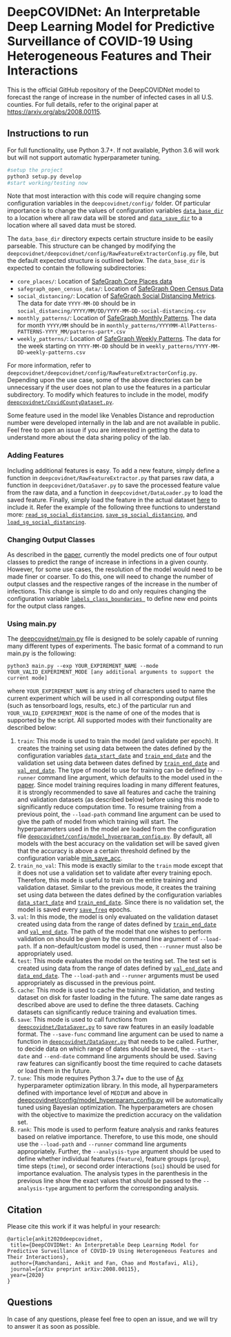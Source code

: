 # DeepCOVIDNet: An Interpretable Deep Learning Model for Predictive Surveillance of COVID-19 Using Heterogeneous Features and Their Interactions

This is the official GitHub repository of the DeepCOVIDNet model to forecast the range of increase in the number of infected cases in all U.S. counties. For full details, refer to the original paper at https://arxiv.org/abs/2008.00115.

## Instructions to run

For full functionality, use Python 3.7+. If not available, Python 3.6 will work but will not support automatic hyperparameter tuning. 

```bash
#setup the project
python3 setup.py develop
#start working/testing now
```
Note that most interaction with this code will require changing some configuration variables in the ```deepcovidnet/config/``` folder. Of particular importance is to change the values of configuration variables [```data_base_dir```](https://github.com/urban-resilience-lab/deepcovidnet/blob/eea555af4b5711e12e0c607a7f118bdfc38a22e8/deepcovidnet/config/global_config.py#L9) to a location where all raw data will be stored and [```data_save_dir```](https://github.com/urban-resilience-lab/deepcovidnet/blob/eea555af4b5711e12e0c607a7f118bdfc38a22e8/deepcovidnet/config/global_config.py#L10) to a location where all saved data must be stored.

The ```data_base_dir``` directory expects certain structure inside to be easily parseable. This structure can be changed by modifying the ```deepcovidnet/deepcovidnet/config/RawFeatureExtractorConfig.py``` file, but the default expected structure is outlined below. The ```data_base_dir``` is expected to contain the following subdirectories:
 - ```core_places/```: Location of [SafeGraph Core Places data](https://docs.safegraph.com/v4.0/docs#section-core-places)
 - ```safegraph_open_census_data/```: Location of [SafeGraph Open Census Data](https://docs.safegraph.com/docs/open-census-data)
 - ```social_distancing/```: Location of [SafeGraph Social Distancing Metrics](https://docs.safegraph.com/docs/social-distancing-metrics). The data for date ```YYYY-MM-DD``` should be in ```social_distancing/YYYY/MM/DD/YYYY-MM-DD-social-distancing.csv```
 - ```monthly_patterns/```: Location of [SafeGraph Monthly Patterns](https://docs.safegraph.com/v4.0/docs/places-schema#section-patterns). The data for month ```YYYY/MM``` should be in ```monthly_patterns/YYYYMM-AllPatterns-PATTERNS-YYYY_MM/patterns-part*.csv```
 - ```weekly_patterns/```: Location of [SafeGraph Weekly Patterns](https://docs.safegraph.com/v4.0/docs/places-schema#section-patterns). The data for the week starting on ```YYYY-MM-DD``` should be in ```weekly_patterns/YYYY-MM-DD-weekly-patterns.csv```
 
For more information, refer to ```deepcovidnet/deepcovidnet/config/RawFeatureExtractorConfig.py```. Depending upon the use case, some of the above directories can be unnecessary if the user does not plan to use the features in a particular subdirectory. To modify which features to include in the model, modify [```deepcovidnet/CovidCountyDataset.py```](https://github.com/urban-resilience-lab/deepcovidnet/blob/eea555af4b5711e12e0c607a7f118bdfc38a22e8/deepcovidnet/CovidCountyDataset.py#L41).
 
Some feature used in the model like Venables Distance and reproduction number were developed internally in the lab and are not available in public. Feel free to open an issue if you are interested in getting the data to understand more about the data sharing policy of the lab.
 
 ### Adding Features
 
 Including additional features is easy. To add a new feature, simply define a function in ```deepcovidnet/RawFeatureExtractor.py``` that parses raw data, a function in ```deepcovidnet/DataSaver.py``` to save the processed feature value from the raw data, and a function in ```deepcovidnet/DataLoader.py``` to load the saved feature. Finally, simply load the feature in the actual dataset [here](https://github.com/urban-resilience-lab/deepcovidnet/blob/eea555af4b5711e12e0c607a7f118bdfc38a22e8/deepcovidnet/CovidCountyDataset.py#L41) to include it. Refer the example of the following three functions to understand more: [```read_sg_social_distancing```](https://github.com/urban-resilience-lab/deepcovidnet/blob/eea555af4b5711e12e0c607a7f118bdfc38a22e8/deepcovidnet/RawFeatureExtractor.py#L287), [```save_sg_social_distancing```](https://github.com/urban-resilience-lab/deepcovidnet/blob/eea555af4b5711e12e0c607a7f118bdfc38a22e8/deepcovidnet/DataSaver.py#L29), and [```load_sg_social_distancing```](https://github.com/urban-resilience-lab/deepcovidnet/blob/eea555af4b5711e12e0c607a7f118bdfc38a22e8/deepcovidnet/DataLoader.py#L34).

### Changing Output Classes

As described in the [paper](https://arxiv.org/abs/2008.00115), currently the model predicts one of four output classes to predict the range of increase in infections in a given county. However, for some use cases, the resolution of the model would need to be made finer or coarser. To do this, one will need to change the number of output classes and the respective ranges of the increase in the number of infections. This change is simple to do and only requires changing the configuration variable [```labels_class_boundaries ```](https://github.com/urban-resilience-lab/deepcovidnet/blob/eea555af4b5711e12e0c607a7f118bdfc38a22e8/deepcovidnet/config/CovidCountyDatasetConfig.py#L12) to define new end points for the output class ranges.

### Using main.py

The [deepcovidnet/main.py](https://github.com/urban-resilience-lab/deepcovidnet/blob/master/deepcovidnet/main.py) file is designed to be solely capable of running many different types of experiments. The basic format of a command to run main.py is the following:

```
python3 main.py --exp YOUR_EXPIREMENT_NAME --mode YOUR_VALID_EXPERIMENT_MODE [any additional arguments to support the current mode]
```

where ```YOUR_EXPIREMENT_NAME``` is any string of characters used to name the current experiment which will be used in all corresponding output files (such as tensorboard logs, results, etc.) of the particular run and ```YOUR_VALID_EXPERIMENT_MODE``` is the name of one of the modes that is supported by the script. All supported modes with their functionality are described below:

 1. ```train```: This mode is used to train the model (and validate per epoch). It creates the training set using data between the dates defined by the configuration variables [```data_start_date```](https://github.com/urban-resilience-lab/deepcovidnet/blob/51024cc51d9f6dc427c56f300cb8900d63c462d7/deepcovidnet/config/global_config.py#L15) and [```train_end_date```](https://github.com/urban-resilience-lab/deepcovidnet/blob/51024cc51d9f6dc427c56f300cb8900d63c462d7/deepcovidnet/config/global_config.py#L18) and the validation set using data between dates defined by [```train_end_date```](https://github.com/urban-resilience-lab/deepcovidnet/blob/51024cc51d9f6dc427c56f300cb8900d63c462d7/deepcovidnet/config/global_config.py#L18) and [```val_end_date```](https://github.com/urban-resilience-lab/deepcovidnet/blob/51024cc51d9f6dc427c56f300cb8900d63c462d7/deepcovidnet/config/global_config.py#L19). The type of model to use for training can be defined by ```--runner``` command line argument, which defaults to the model used in the [paper](https://arxiv.org/abs/2008.00115). Since model training requires loading in many different features, it is strongly recommended to save all features and cache the training and validation datasets (as described below) before using this mode to significantly reduce computation time. To resume training from a previous point, the ```--load-path``` command line argument can be used to give the path of model from which training will start. The hyperparameters used in the model are loaded from the configuration file [```deepcovidnet/config/model_hyperparam_config.py```](https://github.com/urban-resilience-lab/deepcovidnet/blob/master/deepcovidnet/config/model_hyperparam_config.py). By default, all models with the best accuracy on the validation set will be saved given that the accuracy is above a certain threshold defined by the configuration variable [min_save_acc](https://github.com/urban-resilience-lab/deepcovidnet/blob/51024cc51d9f6dc427c56f300cb8900d63c462d7/deepcovidnet/config/BaseRunnerConfig.py#L24).
 1. ```train_no_val```: This mode is exactly similar to the ```train``` mode except that it does not use a validation set to validate after every training epoch. Therefore, this mode is useful to train on the entire training and validation dataset. Similar to the previous mode, it creates the training set using data between the dates defined by the configuration variables [```data_start_date```](https://github.com/urban-resilience-lab/deepcovidnet/blob/51024cc51d9f6dc427c56f300cb8900d63c462d7/deepcovidnet/config/global_config.py#L15) and [```train_end_date```](https://github.com/urban-resilience-lab/deepcovidnet/blob/51024cc51d9f6dc427c56f300cb8900d63c462d7/deepcovidnet/config/global_config.py#L18). Since there is no validation set, the model is saved every [```save_freq```](https://github.com/urban-resilience-lab/deepcovidnet/blob/51024cc51d9f6dc427c56f300cb8900d63c462d7/deepcovidnet/config/BaseRunnerConfig.py#L11) epochs.
 1. ```val```: In this mode, the model is only evaluated on the validation dataset created using data from the range of dates defined by [```train_end_date```](https://github.com/urban-resilience-lab/deepcovidnet/blob/51024cc51d9f6dc427c56f300cb8900d63c462d7/deepcovidnet/config/global_config.py#L18) and [```val_end_date```](https://github.com/urban-resilience-lab/deepcovidnet/blob/51024cc51d9f6dc427c56f300cb8900d63c462d7/deepcovidnet/config/global_config.py#L19). The path of the model that one wishes to perform validation on should be given by the command line argument of ```--load-path```. If a non-default/custom model is used, then ```--runner``` must also be appropriately used.
 1. ```test```: This mode evaluates the model on the testing set. The test set is created using data from the range of dates defined by [```val_end_date```](https://github.com/urban-resilience-lab/deepcovidnet/blob/51024cc51d9f6dc427c56f300cb8900d63c462d7/deepcovidnet/config/global_config.py#L19) and [```data_end_date```](https://github.com/urban-resilience-lab/deepcovidnet/blob/51024cc51d9f6dc427c56f300cb8900d63c462d7/deepcovidnet/config/global_config.py#L16). The ```--load-path``` and ```--runner``` arguments must be used appropriately as discussed in the previous point.
 1. ```cache```: This mode is used to cache the training, validation, and testing dataset on disk for faster loading in the future. The same date ranges as described above are used to define the three datasets. Caching datasets can significantly reduce training and evaluation times.
 1. ```save```: This mode is used to call functions from [```deepcovidnet/DataSaver.py```](https://github.com/urban-resilience-lab/deepcovidnet/blob/master/deepcovidnet/DataSaver.py) to save raw features in an easily loadable format. The ```--save-func``` command line argument can be used to name a function in [```deepcovidnet/DataSaver.py```](https://github.com/urban-resilience-lab/deepcovidnet/blob/master/deepcovidnet/DataSaver.py) that needs to be called. Further, to decide data on which range of dates should be saved, the ```--start-date``` and ```--end-date``` command line arguments should be used. Saving raw features can significantly boost the time required to cache datasets or load them in the future.
 1. ```tune```: This mode requires Python 3.7+ due to the use of [Ax](https://ax.dev/) hyperparameter optimization library. In this mode, all hyperparameters defined with importance level of ```MEDIUM``` and above in [deepcovidnet/config/model_hyperparam_config.py](https://github.com/urban-resilience-lab/deepcovidnet/blob/master/deepcovidnet/config/model_hyperparam_config.py) will be automatically tuned using Bayesian optimization. The hyperparameters are chosen with the objective to maximize the prediction accuracy on the validation set.
 1. ```rank```: This mode is used to perform feature analysis and ranks features based on relative importance. Therefore, to use this mode, one should use the ```--load-path``` and ```--runner``` command line arguments appropriately. Further, the ```--analysis-type``` argument should be used to define whether individual features (```feature```), feature groups (```group```), time steps (```time```), or second order interactions (```soi```) should be used for importance evaluation. The analysis types in the parenthesis in the previous line show the exact values that should be passed to the  ```--analysis-type``` argument to perform the corresponding analysis.

## Citation

Please cite this work if it was helpful in your research:

```
@article{ankit2020deepcovidnet,
 title={DeepCOVIDNet: An Interpretable Deep Learning Model for Predictive Surveillance of COVID-19 Using Heterogeneous Features and Their Interactions},
 author={Ramchandani, Ankit and Fan, Chao and Mostafavi, Ali},
 journal={arXiv preprint arXiv:2008.00115},
 year={2020}
}
```

## Questions
In case of any questions, please feel free to open an issue, and we will try to answer it as soon as possible.
